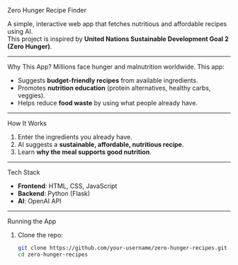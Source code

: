 Zero Hunger Recipe Finder 

A simple, interactive web app that fetches nutritious and affordable recipes using AI.  
This project is inspired by **United Nations Sustainable Development Goal 2 (Zero Hunger)**.

---

 Why This App?
Millions face hunger and malnutrition worldwide. This app:
- Suggests **budget-friendly recipes** from available ingredients.
- Promotes **nutrition education** (protein alternatives, healthy carbs, veggies).
- Helps reduce **food waste** by using what people already have.

---

How It Works
1. Enter the ingredients you already have.
2. AI suggests a **sustainable, affordable, nutritious recipe**.
3. Learn **why the meal supports good nutrition**.

---

Tech Stack
- **Frontend**: HTML, CSS, JavaScript  
- **Backend**: Python (Flask)  
- **AI**: OpenAI API  

---

Running the App
1. Clone the repo:
   ```bash
   git clone https://github.com/your-username/zero-hunger-recipes.git
   cd zero-hunger-recipes
